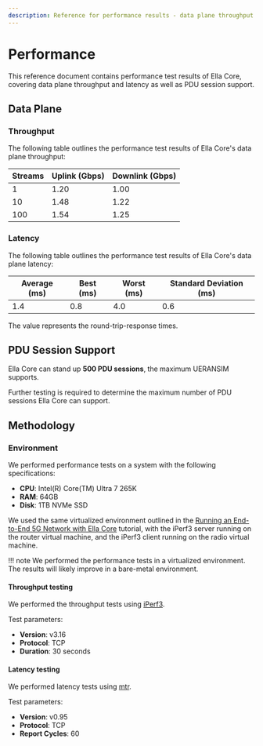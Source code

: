 ```yaml
---
description: Reference for performance results - data plane throughput and latency, and PDU session support.
---
```


# Performance

This reference document contains performance test results of Ella Core, covering data plane throughput and latency as well as PDU session support.

## Data Plane

### Throughput

The following table outlines the performance test results of Ella Core's data plane throughput:

| Streams | Uplink (Gbps) | Downlink (Gbps) |
| ------- | ------------- | --------------- |
| 1       | 1.20          | 1.00            |
| 10      | 1.48          | 1.22            |
| 100     | 1.54          | 1.25            |

### Latency

The following table outlines the performance test results of Ella Core's data plane latency:

| Average (ms) | Best (ms) | Worst (ms) | Standard Deviation (ms) |
| ------------ | --------- | ---------- | ----------------------- |
| 1.4          | 0.8       | 4.0        | 0.6                     |

The value represents the round-trip-response times.

## PDU Session Support

Ella Core can stand up **500 PDU sessions**, the maximum UERANSIM supports.

Further testing is required to determine the maximum number of PDU sessions Ella Core can support.

## Methodology

### Environment

We performed performance tests on a system with the following specifications:

- **CPU**: Intel(R) Core(TM) Ultra 7 265K
- **RAM**: 64GB
- **Disk**: 1TB NVMe SSD

We used the same virtualized environment outlined in the [Running an End-to-End 5G Network with Ella Core](../tutorials/end_to_end_network.md) tutorial, with the iPerf3 server running on the router virtual machine, and the iPerf3 client running on the radio virtual machine.

!!! note
    We performed the performance tests in a virtualized environment. The results will likely improve in a bare-metal environment.

#### Throughput testing

We performed the throughput tests using [iPerf3](https://iperf.fr/).

Test parameters:

- **Version**: v3.16
- **Protocol**: TCP
- **Duration**: 30 seconds

#### Latency testing

We performed latency tests using [mtr](https://manpages.ubuntu.com/manpages/focal/man8/mtr.8.html).

Test parameters:

- **Version**: v0.95
- **Protocol**: TCP
- **Report Cycles**: 60
